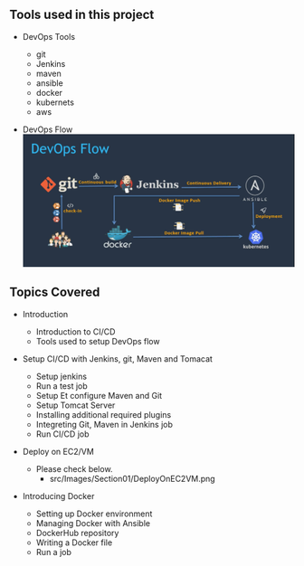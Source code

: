 ## Tools used in this project
* DevOps Tools
  * git
  * Jenkins
  * maven
  * ansible
  * docker
  * kubernets
  * aws

* DevOps Flow
![DevOpsFlow.png](../src/Images/Section01/DevOpsFlow.png)

## Topics Covered
* Introduction
  * Introduction to CI/CD
  * Tools used to setup DevOps flow

* Setup CI/CD with Jenkins, git, Maven and Tomacat
  * Setup jenkins
  * Run a test job
  * Setup Et configure Maven and Git
  * Setup Tomcat Server
  * Installing additional required plugins
  * Integreting Git, Maven in Jenkins job
  * Run CI/CD job

* Deploy on EC2/VM
  * Please check below.
    * src/Images/Section01/DeployOnEC2VM.png

* Introducing Docker
  * Setting up Docker environment
  * Managing Docker with Ansible
  * DockerHub repository
  * Writing a Docker file
  * Run a job
